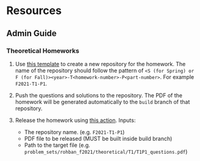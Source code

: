 # Resources

## Admin Guide

### Theoretical Homeworks

1. Use [this template](https://github.com/sut-ai/hw-template) to create a new repository for the homework. The name of the repository should follow the pattern of `<S (for Spring) or F (for Fall)><year>-T<homework-number>-P<part-number>`. For example `F2021-T1-P1`.

1. Push the questions and solutions to the repository. The PDF of the homework will be generated automatically to the `build` branch of that repository.

1. Release the homework using [this action](https://github.com/sut-ai/resources/actions/workflows/release-hw.yml).
    Inputs:

    - The repository name. (e.g. `F2021-T1-P1`)
    - PDF file to be released (MUST be built inside build branch)
    - Path to the target file (e.g. `problem_sets/rohban_f2021/theoretical/T1/T1P1_questions.pdf`)

